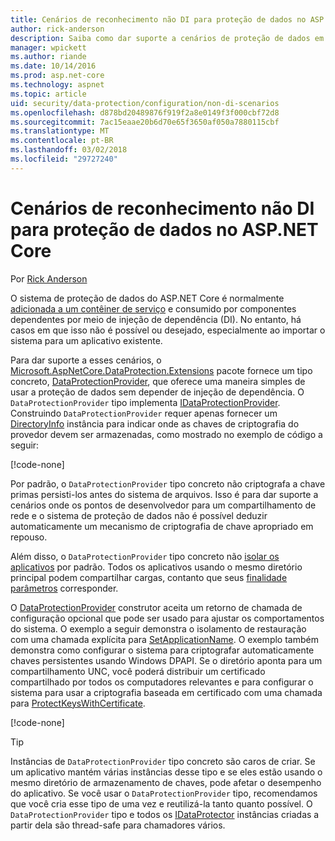 ```yaml
---
title: Cenários de reconhecimento não DI para proteção de dados no ASP.NET Core
author: rick-anderson
description: Saiba como dar suporte a cenários de proteção de dados em que você não pode ou não quiser usar um serviço fornecido pela injeção de dependência.
manager: wpickett
ms.author: riande
ms.date: 10/14/2016
ms.prod: asp.net-core
ms.technology: aspnet
ms.topic: article
uid: security/data-protection/configuration/non-di-scenarios
ms.openlocfilehash: d878bd20489876f919f2a8e0149f3f000cbf72d8
ms.sourcegitcommit: 7ac15eaae20b6d70e65f3650af050a7880115cbf
ms.translationtype: MT
ms.contentlocale: pt-BR
ms.lasthandoff: 03/02/2018
ms.locfileid: "29727240"
---
```

# <a name="non-di-aware-scenarios-for-data-protection-in-aspnet-core"></a>Cenários de reconhecimento não DI para proteção de dados no ASP.NET Core

Por [Rick Anderson](https://twitter.com/RickAndMSFT)

O sistema de proteção de dados do ASP.NET Core é normalmente [adicionada a um contêiner de serviço](xref:security/data-protection/consumer-apis/overview) e consumido por componentes dependentes por meio de injeção de dependência (DI). No entanto, há casos em que isso não é possível ou desejado, especialmente ao importar o sistema para um aplicativo existente.

Para dar suporte a esses cenários, o [Microsoft.AspNetCore.DataProtection.Extensions](https://www.nuget.org/packages/Microsoft.AspNetCore.DataProtection.Extensions/) pacote fornece um tipo concreto, [DataProtectionProvider](/dotnet/api/Microsoft.AspNetCore.DataProtection.DataProtectionProvider), que oferece uma maneira simples de usar a proteção de dados sem depender de injeção de dependência. O `DataProtectionProvider` tipo implementa [IDataProtectionProvider](/dotnet/api/microsoft.aspnetcore.dataprotection.idataprotectionprovider). Construindo `DataProtectionProvider` requer apenas fornecer um [DirectoryInfo](/dotnet/api/system.io.directoryinfo) instância para indicar onde as chaves de criptografia do provedor devem ser armazenadas, como mostrado no exemplo de código a seguir:

[!code-none[](non-di-scenarios/_static/nodisample1.cs)]

Por padrão, o `DataProtectionProvider` tipo concreto não criptografa a chave primas persisti-los antes do sistema de arquivos. Isso é para dar suporte a cenários onde os pontos de desenvolvedor para um compartilhamento de rede e o sistema de proteção de dados não é possível deduzir automaticamente um mecanismo de criptografia de chave apropriado em repouso.

Além disso, o `DataProtectionProvider` tipo concreto não [isolar os aplicativos](xref:security/data-protection/configuration/overview#per-application-isolation) por padrão. Todos os aplicativos usando o mesmo diretório principal podem compartilhar cargas, contanto que seus [finalidade parâmetros](xref:security/data-protection/consumer-apis/purpose-strings) corresponder.

O [DataProtectionProvider](/dotnet/api/microsoft.aspnetcore.dataprotection.dataprotectionprovider) construtor aceita um retorno de chamada de configuração opcional que pode ser usado para ajustar os comportamentos do sistema. O exemplo a seguir demonstra o isolamento de restauração com uma chamada explícita para [SetApplicationName](/dotnet/api/microsoft.aspnetcore.dataprotection.dataprotectionbuilderextensions.setapplicationname). O exemplo também demonstra como configurar o sistema para criptografar automaticamente chaves persistentes usando Windows DPAPI. Se o diretório aponta para um compartilhamento UNC, você poderá distribuir um certificado compartilhado por todos os computadores relevantes e para configurar o sistema para usar a criptografia baseada em certificado com uma chamada para [ProtectKeysWithCertificate](/dotnet/api/microsoft.aspnetcore.dataprotection.dataprotectionbuilderextensions.protectkeyswithcertificate).

[!code-none[](non-di-scenarios/_static/nodisample2.cs)]

> [!TIP]
> Instâncias de `DataProtectionProvider` tipo concreto são caros de criar. Se um aplicativo mantém várias instâncias desse tipo e se eles estão usando o mesmo diretório de armazenamento de chaves, pode afetar o desempenho do aplicativo. Se você usar o `DataProtectionProvider` tipo, recomendamos que você cria esse tipo de uma vez e reutilizá-la tanto quanto possível. O `DataProtectionProvider` tipo e todos os [IDataProtector](/dotnet/api/microsoft.aspnetcore.dataprotection.idataprotector) instâncias criadas a partir dela são thread-safe para chamadores vários.
